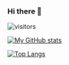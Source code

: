 ### Hi there 👋

![visitors](https://visitor-badge.glitch.me/badge?page_id=jbutterwick.jbutterwick&left_color=#282828&right_color=#98971a)

[![My GitHub stats](https://github-readme-stats.vercel.app/api?username=jbutterwick&show_icons=true&theme=gruvbox&count_private=true)](https://github.com/jbutterwick/github-readme-stats)

[![Top Langs](https://github-readme-stats.vercel.app/api/top-langs/?username=jbutterwick&layout=compact&theme=gruvbox&count_private=true)](https://github.com/jbutterwick/github-readme-stats)
<!--
**jbutterwick/jbutterwick** is a ✨ _special_ ✨ repository because its `README.md` (this file) appears on your GitHub profile.

Here are some ideas to get you started:

- 🔭 I’m currently working on ...
- 🌱 I’m currently learning ...
- 👯 I’m looking to collaborate on ...
- 🤔 I’m looking for help with ...
- 💬 Ask me about ...
- 📫 How to reach me: ...
- 😄 Pronouns: ...
- ⚡ Fun fact: ...
-->
